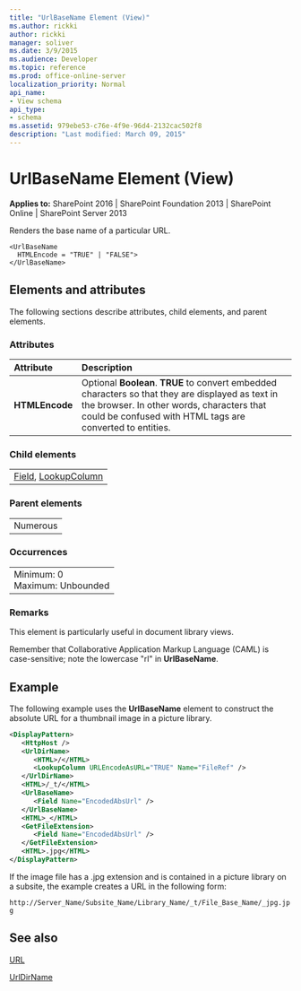```yaml
---
title: "UrlBaseName Element (View)"
ms.author: rickki
author: rickki
manager: soliver
ms.date: 3/9/2015
ms.audience: Developer
ms.topic: reference
ms.prod: office-online-server
localization_priority: Normal
api_name:
- View schema
api_type:
- schema
ms.assetid: 979ebe53-c76e-4f9e-96d4-2132cac502f8
description: "Last modified: March 09, 2015"
---
```


# UrlBaseName Element (View)

 
  
 **Applies to:** SharePoint 2016 | SharePoint Foundation 2013 | SharePoint Online | SharePoint Server 2013
  
Renders the base name of a particular URL.
  
```
<UrlBaseName
  HTMLEncode = "TRUE" | "FALSE">
</UrlBaseName>
```
## Elements and attributes

The following sections describe attributes, child elements, and parent elements.

### Attributes


|**Attribute**|**Description**|
|:-----|:-----|
|**HTMLEncode** <br/> |Optional **Boolean**. **TRUE** to convert embedded characters so that they are displayed as text in the browser. In other words, characters that could be confused with HTML tags are converted to entities.  <br/> |
   
### Child elements

||
|:-----|
|[Field](field-element-view.md), [LookupColumn](lookupcolumn-element-view.md)|
   
### Parent elements

||
|:-----|
|Numerous |
   
### Occurrences

||
|:-----|
|Minimum: 0  <br/> Maximum: Unbounded  <br/> |
   
### Remarks

This element is particularly useful in document library views.
  
Remember that Collaborative Application Markup Language (CAML) is case-sensitive; note the lowercase "rl" in **UrlBaseName**.
  
## Example

The following example uses the **UrlBaseName** element to construct the absolute URL for a thumbnail image in a picture library. 
  
```XML
<DisplayPattern>
   <HttpHost />
   <UrlDirName>
      <HTML>/</HTML>
      <LookupColumn URLEncodeAsURL="TRUE" Name="FileRef" />
   </UrlDirName>
   <HTML>/_t/</HTML>
   <UrlBaseName>
      <Field Name="EncodedAbsUrl" />
   </UrlBaseName>
   <HTML>_</HTML>
   <GetFileExtension>
      <Field Name="EncodedAbsUrl" />
   </GetFileExtension>
   <HTML>.jpg</HTML>
</DisplayPattern>
```

If the image file has a .jpg extension and is contained in a picture library on a subsite, the example creates a URL in the following form:
  
 `http://Server_Name/Subsite_Name/Library_Name/_t/File_Base_Name/_jpg.jpg`
  
## See also



[URL](url-element-view.md)
  
[UrlDirName](urldirname-element-view.md)

